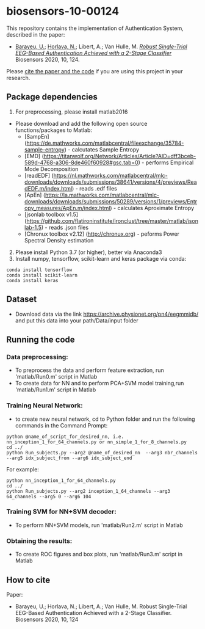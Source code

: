 # biosensors-10-00124

This repository contains the implementation of Authentication System, described in the paper:
- [Barayeu, U.](https://github.com/UladzislauBarayeu); [Horlava, N.](https://github.com/HorlavaNastassya); Libert, A.; Van Hulle, M. 
[*Robust Single-Trial EEG-Based Authentication Achieved with a 2-Stage Classifier* ](https://www.mdpi.com/2079-6374/10/9/124)
Biosensors 2020, 10, 124.

Please [cite the paper and the code](#how-to-cite) if you are using this project in your research.

## Package dependencies
1. For preprocessing, please install matlab2016 
- Please download and add the following open source functions/packages to Matlab:
  - [SampEn] (https://de.mathworks.com/matlabcentral/fileexchange/35784-sample-entropy) - calcutates Sample Entropy
  - [EMD] (https://titanwolf.org/Network/Articles/Article?AID=dff3bceb-589d-4768-a306-8de460f60928#gsc.tab=0) - performs Empirical Mode Decomposition
  - [readEDF] (https://nl.mathworks.com/matlabcentral/mlc-downloads/downloads/submissions/38641/versions/4/previews/ReadEDF.m/index.html) - reads .edf files
  - [ApEn] (https://la.mathworks.com/matlabcentral/mlc-downloads/downloads/submissions/50289/versions/1/previews/Entropy_measures/ApEn.m/index.html) - calculates Aproximate Entropy
  - [jsonlab toolbox v1.5] (https://github.com/flatironinstitute/ironclust/tree/master/matlab/jsonlab-1.5) - reads .json files
  - [Chronux toolbox v2.12] (http://chronux.org) - peforms Power Spectral Density estimation

2. Please install Python 3.7 (or higher), better via Anaconda3
3. Install numpy, tensorflow, scikit-learn and keras package via conda:
```conda install numpy
conda install tensorflow
conda install scikit-learn
conda install keras
``` 
## Dataset

- Download data via the link https://archive.physionet.org/pn4/eegmmidb/ and put this data into your path/Data/input folder

## Running the code 

### Data preprocessing: 
- To preprocess the data and perform feature extraction, run 'matlab/Run0.m' script in Matlab
- To create data for NN and to perform PCA+SVM model training,run 'matlab/Run1.m' script in Matlab

### Training Neural Network:
- to create new neural network, cd to Python folder and run the following commands in the Command Prompt:
```cd Python/nn_models
python @name_of_script_for_desired_nn, i.e. nn_inception_1_for_64_channels.py or nn_simple_1_for_8_channels.py 
cd ../ 
python Run_subjects.py --arg2 @name_of_desired_nn  --arg3 nbr_channels --arg5 idx_subject_from --arg6 idx_subject_end
```
For example:
```cd Python/nn_models
python nn_inception_1_for_64_channels.py
cd ../
python Run_subjects.py --arg2 inception_1_64_channels --arg3 64_channels --arg5 0 --arg6 104 
```
### Training SVM for NN+SVM decoder:
- To perform NN+SVM models, run 'matlab/Run2.m' script in Matlab

### Obtaining the results:
- To create ROC figures and box plots, run 'matlab/Run3.m' script in Matlab

## How to cite

Paper:
- Barayeu, U.; Horlava, N.; Libert, A.; Van Hulle, M. Robust Single-Trial EEG-Based Authentication Achieved with a 2-Stage Classifier. Biosensors 2020, 10, 124


